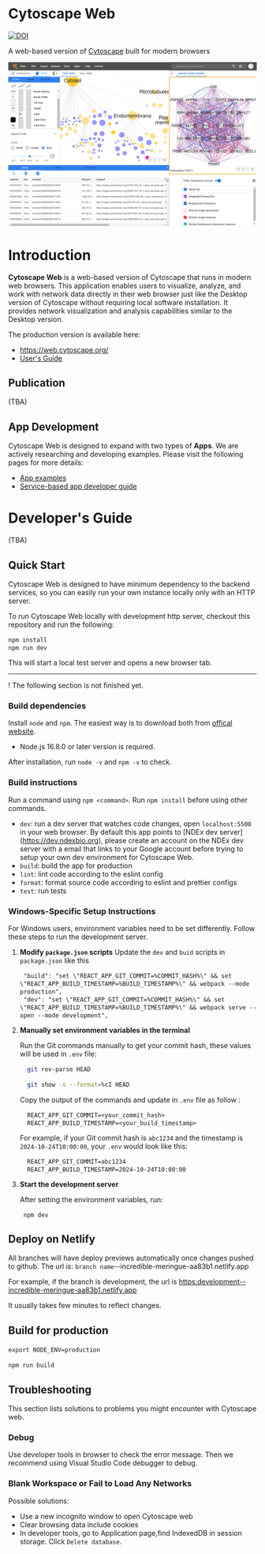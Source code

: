 # Cytoscape Web

[![DOI](https://zenodo.org/badge/538576205.svg)](https://doi.org/10.5281/zenodo.14775458)

A web-based version of [Cytoscape](https://cytoscape.org/) built for modern browsers

![Cytoscape Web Screenshot 1](docs/images/cyweb-v1-screenshot1.png)

# Introduction

**Cytoscape Web** is a web-based version of Cytoscape that runs in modern web browsers. This application enables users to visualize, analyze, and work with network data directly in their web browser just like the Desktop version of Cytoscape without requiring local software installation. It provides network visualization and analysis capabilities similar to the Desktop version.

The production version is available here:

- https://web.cytoscape.org/
- [User's Guide](https://cytoscape-web.readthedocs.io/en/latest/#)

## Publication

(TBA)

## App Development

Cytoscape Web is designed to expand with two types of **Apps**. We are actively researching and developing examples. Please visit the following pages for more details:

- [App examples](https://github.com/cytoscape/cytoscape-web-app-examples)
- [Service-based app developer guide](<https://github.com/cytoscape/cytoscape-web/wiki/Specification-for-Service-App-in-Cytoscape-Web-(draft-v2)>)

# Developer's Guide

(TBA)

## Quick Start

Cytoscape Web is designed to have minimum dependency to the backend services,
so you can easily run your own instance locally only with an HTTP server.

To run Cytoscape Web locally with development http server, checkout this repository and run the following:

```
npm install
npm run dev
```

This will start a local test server and opens a new browser tab.

---

! The following section is not finished yet.

### Build dependencies

Install `node` and `npm`. The easiest way is to download both from [offical website](https://nodejs.org/en/).

- Node.js 16.8.0 or later version is required.

After installation, run `node -v` and `npm -v` to check.

### Build instructions

Run a command using `npm <command>`. Run `npm install` before using other commands.

- `dev`: run a dev server that watches code changes, open `localhost:5500` in your web browser. By default this app points to [NDEx dev server] (https://dev.ndexbio.org), please create an account on the NDEx dev server with a email that links to your Google account before trying to setup your own dev environment for Cytoscape Web.
- `build`: build the app for production
- `lint`: lint code according to the eslint config
- `format`: format source code according to eslint and prettier configs
- `test`: run tests

### Windows-Specific Setup Instructions

For Windows users, environment variables need to be set differently. Follow these steps to run the development server.

1.  **Modify `package.json` scripts**
    Update the `dev` and `buid` scripts in `package.json` like this

    ```
     "build": "set \"REACT_APP_GIT_COMMIT=%COMMIT_HASH%\" && set \"REACT_APP_BUILD_TIMESTAMP=%BUILD_TIMESTAMP%\" && webpack --mode production",
     "dev": "set \"REACT_APP_GIT_COMMIT=%COMMIT_HASH%\" && set \"REACT_APP_BUILD_TIMESTAMP=%BUILD_TIMESTAMP%\" && webpack serve --open --mode development",
    ```

2.  **Manually set environment variables in the terminal**

    Run the Git commands manually to get your commit hash, these values will be used in `.env` file:

    ```bash
      git rev-parse HEAD
    ```

    ```bash
      git show -s --format=%cI HEAD
    ```

    Copy the output of the commands and update in `.env` file as follow :

    ```env
      REACT_APP_GIT_COMMIT=<your_commit_hash>
      REACT_APP_BUILD_TIMESTAMP=<your_build_timestamp>
    ```

    For example, if your Git commit hash is `abc1234` and the timestamp is `2024-10-24T10:00:00`, your `.env` would look like this:

    ```env
      REACT_APP_GIT_COMMIT=abc1234
      REACT_APP_BUILD_TIMESTAMP=2024-10-24T10:00:00
    ```

3.  **Start the development server**

    After setting the environment variables, run:

    ```
     npm dev
    ```

## Deploy on Netlify

All branches will have deploy previews automatically once changes pushed to github. The url is:
`branch name`--incredible-meringue-aa83b1.netlify.app

For example, if the branch is development, the url is <https:development--incredible-meringue-aa83b1.netlify.app>

It usually takes few minutes to reflect changes.

## Build for production

`export NODE_ENV=production`

`npm run build`

## Troubleshooting

This section lists solutions to problems you might encounter with Cytoscape web.

### Debug

Use developer tools in browser to check the error message. Then we recommend using Visual Studio Code debugger to debug.

### Blank Workspace or Fail to Load Any Networks

Possible solutions:

- Use a new incognito window to open Cytoscape web
- Clear browsing data include cookies
- In developer tools, go to Application page,find IndexedDB in session storage. Click `Delete database`.
